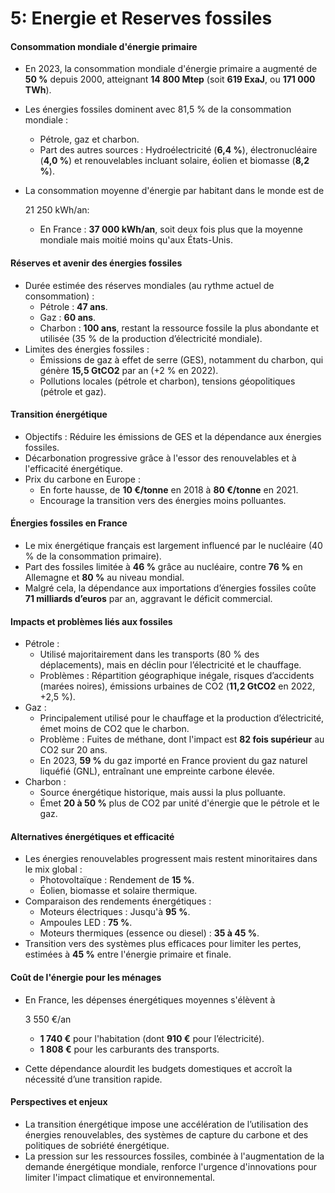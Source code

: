 # 5: Energie et Reserves fossiles

#### Consommation mondiale d'énergie primaire

- En 2023, la consommation mondiale d'énergie primaire a augmenté de **50 %** depuis 2000, atteignant **14 800 Mtep** (soit **619 ExaJ**, ou **171 000 TWh**).

- Les énergies fossiles dominent avec 81,5 % de la consommation mondiale :

  - Pétrole, gaz et charbon.
  - Part des autres sources : Hydroélectricité (**6,4 %**), électronucléaire (**4,0 %**) et renouvelables incluant solaire, éolien et biomasse (**8,2 %**).
  
- La consommation moyenne d'énergie par habitant dans le monde est de 

  21 250 kWh/an:

  - En France : **37 000 kWh/an**, soit deux fois plus que la moyenne mondiale mais moitié moins qu'aux États-Unis.

#### Réserves et avenir des énergies fossiles

- Durée estimée des réserves mondiales (au rythme actuel de consommation) :
  - Pétrole : **47 ans**.
  - Gaz : **60 ans**.
  - Charbon : **100 ans**, restant la ressource fossile la plus abondante et utilisée (35 % de la production d’électricité mondiale).
- Limites des énergies fossiles :
  - Émissions de gaz à effet de serre (GES), notamment du charbon, qui génère **15,5 GtCO2** par an (+2 % en 2022).
  - Pollutions locales (pétrole et charbon), tensions géopolitiques (pétrole et gaz).

#### Transition énergétique

- Objectifs : Réduire les émissions de GES et la dépendance aux énergies fossiles.
- Décarbonation progressive grâce à l'essor des renouvelables et à l'efficacité énergétique.
- Prix du carbone en Europe :
  - En forte hausse, de **10 €/tonne** en 2018 à **80 €/tonne** en 2021.
  - Encourage la transition vers des énergies moins polluantes.

#### Énergies fossiles en France

- Le mix énergétique français est largement influencé par le nucléaire (40 % de la consommation primaire).
- Part des fossiles limitée à **46 %** grâce au nucléaire, contre **76 %** en Allemagne et **80 %** au niveau mondial.
- Malgré cela, la dépendance aux importations d’énergies fossiles coûte **71 milliards d’euros** par an, aggravant le déficit commercial.

#### Impacts et problèmes liés aux fossiles

- Pétrole :
  - Utilisé majoritairement dans les transports (80 % des déplacements), mais en déclin pour l’électricité et le chauffage.
  - Problèmes : Répartition géographique inégale, risques d’accidents (marées noires), émissions urbaines de CO2 (**11,2 GtCO2** en 2022, +2,5 %).
- Gaz :
  - Principalement utilisé pour le chauffage et la production d’électricité, émet moins de CO2 que le charbon.
  - Problème : Fuites de méthane, dont l'impact est **82 fois supérieur** au CO2 sur 20 ans.
  - En 2023, **59 %** du gaz importé en France provient du gaz naturel liquéfié (GNL), entraînant une empreinte carbone élevée.
- Charbon :
  - Source énergétique historique, mais aussi la plus polluante.
  - Émet **20 à 50 %** plus de CO2 par unité d'énergie que le pétrole et le gaz.

#### Alternatives énergétiques et efficacité

- Les énergies renouvelables progressent mais restent minoritaires dans le mix global :
  - Photovoltaïque : Rendement de **15 %**.
  - Éolien, biomasse et solaire thermique.
- Comparaison des rendements énergétiques :
  - Moteurs électriques : Jusqu'à **95 %**.
  - Ampoules LED : **75 %**.
  - Moteurs thermiques (essence ou diesel) : **35 à 45 %**.
- Transition vers des systèmes plus efficaces pour limiter les pertes, estimées à **45 %** entre l'énergie primaire et finale.

#### Coût de l'énergie pour les ménages

- En France, les dépenses énergétiques moyennes s'élèvent à 

  3 550 €/an

  - **1 740 €** pour l'habitation (dont **910 €** pour l’électricité).
  - **1 808 €** pour les carburants des transports.

- Cette dépendance alourdit les budgets domestiques et accroît la nécessité d’une transition rapide.

#### Perspectives et enjeux

- La transition énergétique impose une accélération de l’utilisation des énergies renouvelables, des systèmes de capture du carbone et des politiques de sobriété énergétique.
- La pression sur les ressources fossiles, combinée à l'augmentation de la demande énergétique mondiale, renforce l'urgence d'innovations pour limiter l'impact climatique et environnemental.
